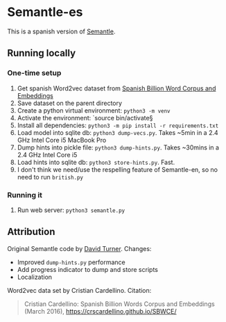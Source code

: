 # Semantle-es

This is a spanish version of [Semantle](https://semantle.novalis.org).

## Running locally
### One-time setup
1. Get spanish Word2vec dataset from [Spanish Billion Word Corpus and Embeddings](https://crscardellino.github.io/SBWCE/)
1. Save dataset on the parent directory
1. Create a python virtual environment: `python3 -m venv`
1. Activate the environment: `source bin/activate§
1. Install all dependencies: `python3 -m pip install -r requirements.txt`
1. Load model into sqlite db: `python3 dump-vecs.py`. Takes ~5min in a 2.4 GHz Intel Core i5 MacBook Pro
1. Dump hints into pickle file: `python3 dump-hints.py`. Takes ~30mins in a 2.4 GHz Intel Core i5
1. Load hints into sqlite db: `python3 store-hints.py`. Fast.
1. I don't think we need/use the respelling feature of Semantle-en, so no need to run `british.py`

### Running it
1. Run web server: `python3 semantle.py`

## Attribution
Original Semantle code by [David Turner](https://novalis.org). Changes:
  - Improved `dump-hints.py` performance
  - Add progress indicator to dump and store scripts
  - Localization

Word2vec data set by Cristian Cardellino. Citation:
> Cristian Cardellino: Spanish Billion Words Corpus and Embeddings (March 2016), https://crscardellino.github.io/SBWCE/

